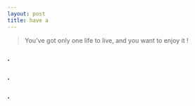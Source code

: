 ```yaml
---
layout: post
title: have a
---
```


>You've got only one life to live, and you want to enjoy it !

### .
### .
### .

